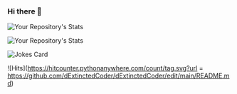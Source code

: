 ### Hi there 👋

<!--
**dExtinctedCoder/dExtinctedCoder** is a ✨ _special_ ✨ repository because its `README.md` (this file) appears on your GitHub profile.

Here are some ideas to get you started:

- 🔭 I’m currently working on ...
- 🌱 I’m currently learning ...
- 👯 I’m looking to collaborate on ...
- 🤔 I’m looking for help with ...
- 💬 Ask me about ...
- 📫 How to reach me: ...
- 😄 Pronouns: ...
- ⚡ Fun fact: ...
-->
![Your Repository's Stats](https://github-readme-stats.vercel.app/api?username=dExtinctedCoder&show_icons=true)

![Your Repository's Stats](https://github-readme-stats.vercel.app/api/top-langs/?username=dExtinctedCoder&theme=blue-green)

![Jokes Card](https://readme-jokes.vercel.app/api)

![Hits](https://hitcounter.pythonanywhere.com/count/tag.svg?url = https://github.com/dExtinctedCoder/dExtinctedCoder/edit/main/README.md)
